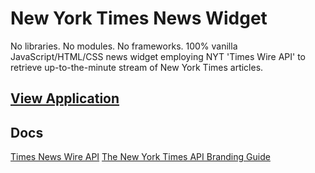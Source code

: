 # New York Times News Widget

No libraries. No modules. No frameworks. 100% vanilla JavaScript/HTML/CSS news widget employing NYT 'Times Wire API' to retrieve up-to-the-minute stream of New York Times articles.
## [View Application](https://nyt-news-widget.netlify.app/)


## Docs

[Times News Wire API](https://developer.nytimes.com/docs/timeswire-product/1/overview) [The New York Times API Branding Guide](https://developer.nytimes.com/branding)
